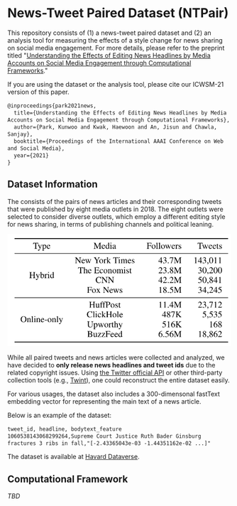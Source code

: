 # News-Tweet Paired Dataset (NTPair)

This repository consists of (1) a news-tweet paired dataset and (2) an analysis tool for measuring the effects of a style change for news sharing on social media engagement. 
For more details, please refer to the preprint titled "[Understanding the Effects of Editing News Headlines by Media Accounts on Social Media Engagement through Computational Frameworks](https://NA)."

If you are using the dataset or the analysis tool, please cite our ICWSM-21 version of this paper.
```
@inproceedings{park2021news,
  title={Understanding the Effects of Editing News Headlines by Media Accounts on Social Media Engagement through Computational Frameworks},
  author={Park, Kunwoo and Kwak, Haewoon and An, Jisun and Chawla, Sanjay},
  booktitle={Proceedings of the International AAAI Conference on Web and Social Media},
  year={2021}
}
```


## Dataset Information

The consists of the pairs of news articles and their corresponding tweets that were published by eight media outlets in 2018. The eight outlets were selected to consider diverse outlets, which employ a different editing style for news sharing, in terms of publishing channels and political leaning.

![Data Statistics](./figure/data_stats.png)

While all paired tweets and news articles were collected and analyzed, we have decided to **only release news headlines and tweet ids** due to the related copyright issues. Using [the Twitter official API](https://developer.twitter.com/en/products/twitter-api) or other third-party collection tools (e.g., [Twint](https://github.com/twintproject/twint)), one could reconstruct the entire dataset easily.

For various usages, the dataset also includes a 300-dimensonal fastText embedding vector for representing the main text of a news article. 

Below is an example of the dataset:
```
tweet_id, headline, bodytext_feature
1060538143068299264,Supreme Court Justice Ruth Bader Ginsburg fractures 3 ribs in fall,"[-2.43365043e-03 -1.44351162e-02 ...]"
```

The dataset is available at [Havard Dataverse]().


## Computational Framework

*TBD*